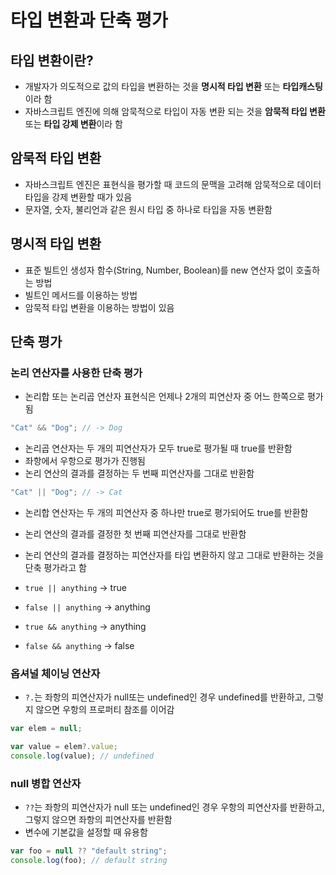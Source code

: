 # 타입 변환과 단축 평가

## 타입 변환이란?

- 개발자가 의도적으로 값의 타입을 변환하는 것을 **명시적 타입 변환** 또는 **타입캐스팅**이라 함
- 자바스크립트 엔진에 의해 암묵적으로 타입이 자동 변환 되는 것을 **암묵적 타입 변환** 또는 **타입 강제 변환**이라 함

## 암묵적 타입 변환

- 자바스크립트 엔진은 표현식을 평가할 때 코드의 문맥을 고려해 암묵적으로 데이터 타입을 강제 변환할 때가 있음
- 문자열, 숫자, 불리언과 같은 원시 타입 중 하나로 타입을 자동 변환함

## 명시적 타입 변환

- 표준 빌트인 생성자 함수(String, Number, Boolean)를 new 연산자 없이 호출하는 방법
- 빌트인 메서드를 이용하는 방법
- 암묵적 타입 변환을 이용하는 방법이 있음

## 단축 평가

### 논리 연산자를 사용한 단축 평가

- 논리합 또는 논리곱 연산자 표현식은 언제나 2개의 피연산자 중 어느 한쪽으로 평가됨

```js
"Cat" && "Dog"; // -> Dog
```

- 논리곱 연산자는 두 개의 피연산자가 모두 true로 평가될 때 true를 반환함
- 좌항에서 우항으로 평가가 진행됨
- 논리 연산의 결과를 결정하는 두 번째 피연산자를 그대로 반환함

```js
"Cat" || "Dog"; // -> Cat
```

- 논리합 연산자는 두 개의 피연산자 중 하나만 true로 평가되어도 true를 반환함
- 논리 연산의 결과를 결정한 첫 번째 피연산자를 그대로 반환함

- 논리 연산의 결과를 결정하는 피연산자를 타입 변환하지 않고 그대로 반환하는 것을 단축 평가라고 함

- `true || anything` -> true
- `false || anything` -> anything
- `true && anything` -> anything
- `false && anything` -> false

### 옵셔널 체이닝 연산자

- `?.`는 좌항의 피연산자가 null또는 undefined인 경우 undefined를 반환하고, 그렇지 않으면 우항의 프로퍼티 참조를 이어감

```js
var elem = null;

var value = elem?.value;
console.log(value); // undefined
```

### null 병합 연산자

- `??`는 좌항의 피연산자가 null 또는 undefined인 경우 우항의 피연산자를 반환하고, 그렇지 않으면 좌항의 피연산자를 반환함
- 변수에 기본값을 설정할 때 유용함

```js
var foo = null ?? "default string";
console.log(foo); // default string
```
